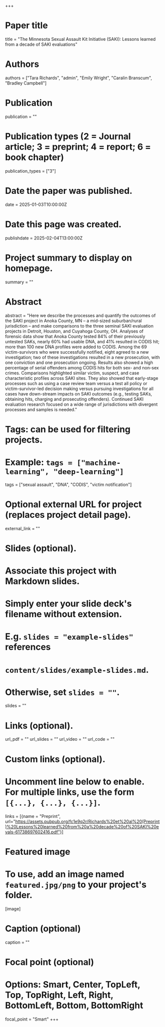 +++
# Paper title
title = "The Minnesota Sexual Assault Kit Initiative (SAKI): Lessons learned from a decade of SAKI evaluations"

# Authors
authors = ["Tara Richards", "admin", "Emily Wright", "Caralin Branscum", "Bradley Campbell"]

# Publication
publication = ""

# Publication types (2 = Journal article; 3 = preprint; 4 = report; 6 = book chapter)
publication_types = ["3"]

# Date the paper was published.
date = 2025-01-03T10:00:00Z

# Date this page was created.
publishdate = 2025-02-04T13:00:00Z

# Project summary to display on homepage.
summary = ""

# Abstract
abstract = "Here we describe the processes and quantify the outcomes of the SAKI project in Anoka County, MN – a mid-sized suburban/rural jurisdiction – and make comparisons to the three seminal SAKI evaluation projects in Detroit, Houston, and Cuyahoga County, OH. Analyses of forensic data show that Anoka County tested 84% of their previously untested SAKs, nearly 60% had usable DNA, and 41% resulted in CODIS hit; more than 100 new DNA profiles were added to CODIS. Among the 69 victim-survivors who were successfully notified, eight agreed to a new investigation; two of these investigations resulted in a new prosecution, with one conviction and one prosecution ongoing. Results also showed a high percentage of serial offenders among CODIS hits for both sex- and non-sex crimes. Comparisons highlighted similar victim, suspect, and case characteristic profiles across SAKI sites. They also showed that early-stage processes such as using a case review team versus a test all policy or victim-survivor-led decision making versus pursuing investigations for all cases have down-stream impacts on SAKI outcomes (e.g., testing SAKs, obtaining hits, charging and prosecuting offenders). Continued SAKI evaluation research focused on a wide range of jurisdictions with divergent processes and samples is needed."

# Tags: can be used for filtering projects.
# Example: `tags = ["machine-learning", "deep-learning"]`
tags = ["sexual assault", "DNA", "CODIS", "victim notification"]

# Optional external URL for project (replaces project detail page).
external_link = ""

# Slides (optional).
#   Associate this project with Markdown slides.
#   Simply enter your slide deck's filename without extension.
#   E.g. `slides = "example-slides"` references 
#   `content/slides/example-slides.md`.
#   Otherwise, set `slides = ""`.
slides = ""

# Links (optional).
url_pdf = ""
url_slides = ""
url_video = ""
url_code = ""

# Custom links (optional).
#   Uncomment line below to enable. For multiple links, use the form `[{...}, {...}, {...}]`.
links = [{name = "Preprint", url="https://assets.pubpub.org/fc1e9q2r/Richards%20et%20al%20(Preprint)%20Lessons%20learned%20from%20a%20decade%20of%20SAKI%20evals-61738697602416.pdf"}]

# Featured image
# To use, add an image named `featured.jpg/png` to your project's folder. 
[image]
  # Caption (optional)
  caption = ""
  
  # Focal point (optional)
  # Options: Smart, Center, TopLeft, Top, TopRight, Left, Right, BottomLeft, Bottom, BottomRight
  focal_point = "Smart"
+++

